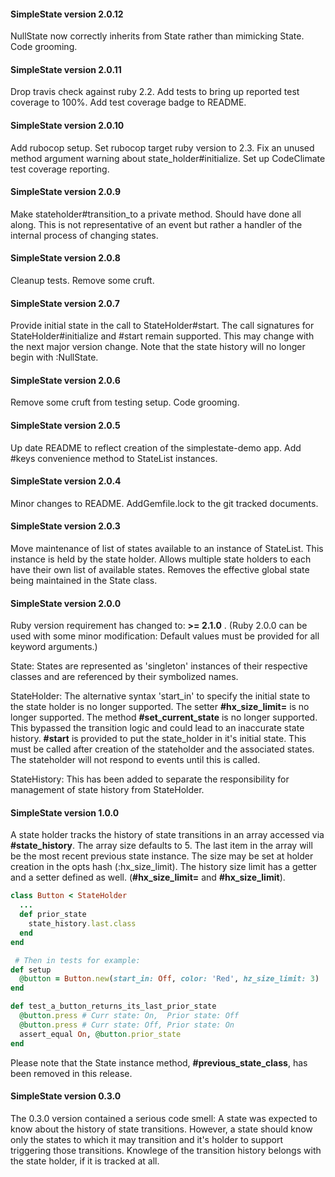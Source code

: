 #### SimpleState version 2.0.12
NullState now correctly inherits from State rather than mimicking State.
Code grooming.


#### SimpleState version 2.0.11
Drop travis check against ruby 2.2.
Add tests to bring up reported test coverage to 100%. Add test coverage badge to README.


#### SimpleState version 2.0.10
Add rubocop setup. Set rubocop target ruby version to 2.3. Fix an unused method argument warning about state_holder#initialize. Set up CodeClimate test coverage reporting.


#### SimpleState version 2.0.9
Make stateholder#transition_to a private method. Should have done all along. This is not representative of an event but rather a handler of the internal process of changing states.


#### SimpleState version 2.0.8
Cleanup tests. Remove some cruft.


#### SimpleState version 2.0.7
Provide initial state in the call to StateHolder#start. The call signatures for StateHolder#initialize and #start remain supported. This may change with the next major version change. Note that the state history will no longer begin with :NullState.


#### SimpleState version 2.0.6
Remove some cruft from testing setup.
Code grooming.


#### SimpleState version 2.0.5
Up date README to reflect creation of the simplestate-demo app.
Add #keys convenience method to StateList instances.


#### SimpleState version 2.0.4
Minor changes to README.
AddGemfile.lock to the git tracked documents.


#### SimpleState version 2.0.3
Move maintenance of list of states available to an instance of StateList. This instance is held by the state holder. Allows multiple state holders to each have their own list of available states. Removes the effective global state being maintained in the State class.


#### SimpleState version 2.0.0
Ruby version requirement has changed to: __>= 2.1.0__ . (Ruby 2.0.0 can be used with some minor modification: Default values must be provided for all keyword arguments.)

State:
States are represented as 'singleton' instances of their respective classes and are referenced by their symbolized names.

StateHolder:
The alternative syntax 'start\_in' to specify the initial state to the state holder is no longer supported.
The setter __#hx\_size\_limit=__ is no longer supported.
The method __#set\_current\_state__ is no longer supported. This bypassed the transition logic and could lead to an inaccurate state history.
__#start__ is provided to put the state\_holder in it's initial state. This must be called after creation of the stateholder and the associated states. The stateholder will not respond to events until this is called.

StateHistory:
This has been added to separate the responsibility for management of state history from StateHolder.


#### SimpleState version 1.0.0
A state holder tracks the history of state transitions in an array accessed via __#state_history__. The array size defaults to 5. The last item in the array will be the most recent previous state instance. The size may be set at holder creation in the opts hash (:hx\_size\_limit). The history size limit has a getter and a setter defined as well. (__#hx\_size\_limit=__  and  __#hx\_size\_limit__).

```ruby
class Button < StateHolder
  ...
  def prior_state
    state_history.last.class
  end
end

 # Then in tests for example:
def setup
  @button = Button.new(start_in: Off, color: 'Red', hz_size_limit: 3)
end

def test_a_button_returns_its_last_prior_state
  @button.press # Curr state: On,  Prior state: Off
  @button.press # Curr state: Off, Prior state: On
  assert_equal On, @button.prior_state
end
```

Please note that the State instance method, __#previous\_state\_class__, has been removed in this release.


#### SimpleState version 0.3.0
The 0.3.0 version contained a serious code smell: A state was expected to know about the history of state transitions. However, a state should know only the states to which it may transition and it's holder to support triggering those transitions. Knowlege of the transition history belongs with the state holder, if it is tracked at all.


